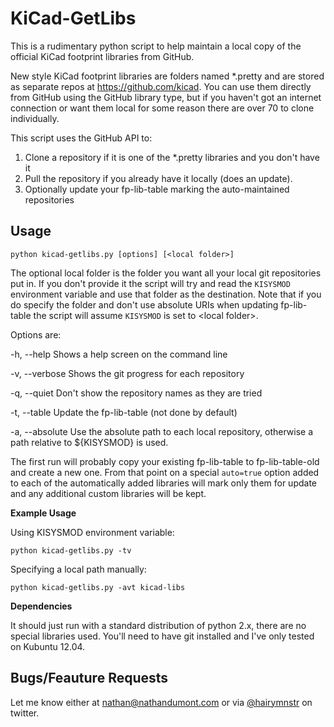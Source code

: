 KiCad-GetLibs
=============

This is a rudimentary python script to help maintain a local copy of the official
KiCad footprint libraries from GitHub.

New style KiCad footprint libraries are folders named \*.pretty and are stored
as separate repos at <https://github.com/kicad>.  You can use them directly from
GitHub using the GitHub library type, but if you haven't got an internet connection
or want them local for some reason there are over 70 to clone individually.

This script uses the GitHub API to:
1. Clone a repository if it is one of the \*.pretty libraries and you don't have it
2. Pull the repository if you already have it locally (does an update).
3. Optionally update your fp-lib-table marking the auto-maintained repositories

Usage
-----

`python kicad-getlibs.py [options] [<local folder>]`

The optional local folder is the folder you want all your local git repositories
put in.  If you don't provide it the script will try and read the `KISYSMOD` 
environment variable and use that folder as the destination.  Note that if you
do specify the folder and don't use absolute URIs when updating fp-lib-table
the script will assume `KISYSMOD` is set to \<local folder\>.

Options are:

-h, --help  Shows a help screen on the command line

-v, --verbose  Shows the git progress for each repository

-q, --quiet  Don't show the repository names as they are tried

-t, --table  Update the fp-lib-table (not done by default)

-a, --absolute  Use the absolute path to each local repository, otherwise a path
relative to ${KISYSMOD} is used.

The first run will probably copy your existing fp-lib-table to fp-lib-table-old
and create a new one.  From that point on a special `auto=true` option added to
each of the automatically added libraries will mark only them for update and
any additional custom libraries will be kept.

**Example Usage**

Using KISYSMOD environment variable:

    python kicad-getlibs.py -tv

Specifying a local path manually:

    python kicad-getlibs.py -avt kicad-libs

**Dependencies**

It should just run with a standard distribution of python 2.x, there are no
special libraries used.  You'll need to have git installed and I've only tested
on Kubuntu 12.04.

Bugs/Feauture Requests
----------------------

Let me know either at <nathan@nathandumont.com> or via [@hairymnstr](https://twitter.com/hairymnstr) on twitter.

